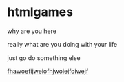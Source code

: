 # htmlgames

why are you here

really what are you doing with your life

just go do something else

[fhawoefijweiofhjwoiejfoiwejf](https://s3ntry4.github.io/)
